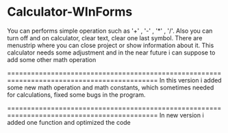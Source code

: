 # Calculator-WInForms
You can performs simple operation such as '+' , '-' , '*' , '/'.
Also you can turn off and on calculator, clear text, clear one last symbol.
There are menustrip where you can close project or show information about it.
This calculator needs some adjustment and in the near future i can suppose to add some other math operation

============================================================================================
In this version i added some new math operation and math constants, which sometimes needed
for calculations, fixed some bugs in the program.

============================================================================================
In new version i added one function and optimized the code
